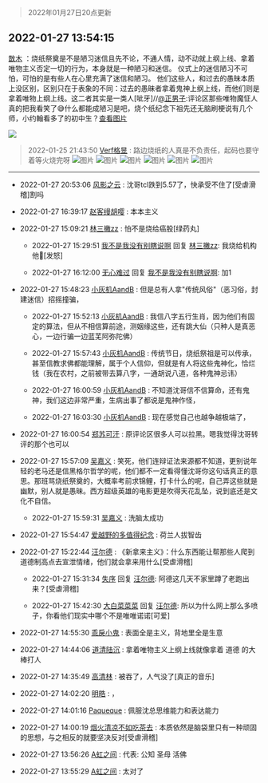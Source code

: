 > 2022年01月27日20点更新
<link rel="stylesheet" href="https://cdn.jsdelivr.net/gh/taotie6/sampleJSON@main/css/photo_show.css">
<meta name="referrer" content="no-referrer" />


 ## 2022-01-27 13:54:15 

 [㪚木](https://www.coolapk.com/feed/33131870?shareKey=NTFmMjgzOTdmNTVlNjFmMjM0ZjQ~) ：烧纸祭奠是不是陋习迷信且先不论，不通人情，动不动就上纲上线、拿着唯物主义否定一切的行为，本身就是一种陋习和迷信。
仪式上的迷信陋习不可怕，可怕的是有些人在心里充满了迷信和陋习。
他们这些人，和过去的愚昧本质上没区别，区别只在于表象的不同：过去的愚昧者拿着鬼神上纲上线<!--break-->，而他们则是拿着唯物上纲上线。这二者其实是一类人[呲牙]//<a class="feed-link-uname" href="/u/正男子">@正男子</a>:评论区那些唯物魔怔人真的把我看笑了😅什么都能成陋习是吧，烧个纸纪念下祖先还无脑刷梗说有几个师，小约翰看多了的初中生？<a class="feed-forward-pic" href="http://image.coolapk.com/feed/2022/0126/11/13007100_9bf4494f_8821_3313_339@666x665.jpeg">查看图片</a> 

<div class="album">
<img class="img-item" src="https://image.coolapk.com/feed/2019/0714/12/1081091_7a928d92_9052_2501@500x200.gif" />
</div>

> 2022-01-25 21:43:50 
> [Verf格昱](https://www.coolapk.com/feed/33093995?shareKey=NmE2NGZlZDhlMDM4NjFmMjM0ZjQ~) : 路边烧纸的人真是不负责任，起码也要守着等火烧完呀 
![图片](https://image.coolapk.com/feed/2022/0125/21/7759095_71e8b2f1_8227_2395_962@2880x2880.jpeg)
![图片](https://image.coolapk.com/feed/2022/0125/21/7759095_cd171ae5_8227_2399_605@2495x3322.jpeg)
![图片](https://image.coolapk.com/feed/2022/0125/21/7759095_2e487ce6_8227_2408_328@2495x3322.jpeg)
![图片](https://image.coolapk.com/feed/2022/0125/21/7759095_af97b555_8227_2447_11@3322x2495.jpeg)
![图片](https://image.coolapk.com/feed/2022/0125/21/7759095_e418ae51_8227_2452_642@3322x2495.jpeg)
![图片](https://image.coolapk.com/feed/2022/0125/21/7759095_22c12ecf_8227_2456_446@3322x2495.jpeg)

 ------- 

- 2022-01-27 20:53:06 [风影之云](uid=541954) : 沈哥tcl跌到5.57了，快承受不住了[受虐滑稽]割吗 

- 2022-01-27 16:39:17 [赵客缦胡嘤](uid=2186376) : 本本主义 

- 2022-01-27 15:09:21 [林三撇zz](uid=1357950) : 怕不是烧给癌股[绿药丸] 

    - 2022-01-27 15:29:51 [我不是我没有别瞎说啊](uid=2231912) 回复 [林三撇zz](uid=1357950): 我烧给机构他🐴[发怒] 

    - 2022-01-27 16:12:00 [无心难过](uid=3681127) 回复 [我不是我没有别瞎说啊](uid=2231912): 加1 

- 2022-01-27 15:48:23 [小灰机AandB](uid=2217189) : 但是总有人拿&quot;传统风俗&quot;（恶习俗，封建迷信）招摇撞骗， 

    - 2022-01-27 15:52:13 [小灰机AandB](uid=2217189) : 我信八字五行生肖，因为他们有固定的算法，但从不相信算前途，测姻缘这些，还有跳大仙（只种人是真恶心，一边行骗一边蓝芜阿弥陀佛） 

    - 2022-01-27 15:57:43 [小灰机AandB](uid=2217189) : 传统节日，烧纸祭祖是可以传承，甚至信教求佛都能理解，属于个人信仰，但就是有人将这些鬼神化，恰烂钱（我在农村，之前被带去算八字，一通胡说八道，各种鬼神忌讳） 

    - 2022-01-27 16:00:59 [小灰机AandB](uid=2217189) : 不知道沈哥信不信算命，还有鬼神，我们这边非常严重，生病出事了都说是鬼神作怪， 

    - 2022-01-27 16:03:30 [小灰机AandB](uid=2217189) : 现在感觉自己也越争越极端了， 

- 2022-01-27 16:00:54 [郑苏可汗](uid=678781) : 原评论区很多人可以拉黑。嗯我觉得沈哥转评的那个也可以 

- 2022-01-27 15:57:09 [吴嘉义](uid=2877191) : 笑死，他们连辩证法来源都不知道，更别说年轻的老马还是信黑格尔哲学的呢，他们都不一定看得懂沈哥你这句话真正的意思。那班骂烧纸祭奠的，大概率考前求锦鲤，打卡什么的呢，自己弄这些就是幽默，别人就是愚昧。西方超级英雄的电影更是吹得天花乱坠，说到底还是文化不自信。 

    - 2022-01-27 15:59:31 [吴嘉义](uid=2877191) : 洗脑太成功 

- 2022-01-27 15:54:47 [爱越野的多值得纪念](uid=1817685) : 荷兰人拔智齿 

- 2022-01-27 15:22:44 [汪尔德](uid=1595236) : 《新拿来主义》：什么东西能让帮那些人爬到道德制高点去宣泄情绪，他们就会拿来用什么[受虐滑稽] 

    - 2022-01-27 15:31:34 [失序](uid=1009107) 回复 [汪尔德](uid=1595236): 阿德这几天不家里蹲了老跑出来？[受虐滑稽] 

    - 2022-01-27 15:42:30 [大白菜菜菜](uid=2081020) 回复 [汪尔德](uid=1595236): 所以为什么网上那么多喷子，你看他们现实中哪个不是唯唯诺诺[可爱] 

- 2022-01-27 14:55:30 [乖戾小鬼](uid=3038000) : 表面全是主义，背地里全是生意 

- 2022-01-27 14:44:06 [道清陆沉](uid=889471) : 拿着唯物主义上纲上线就像拿着 道德 的大棒打人 

- 2022-01-27 14:35:49 [高清林](uid=8114305) : 被吞了，人气没了[真正的音乐] 

- 2022-01-27 14:02:20 [明皓](uid=1682514) : ， 

- 2022-01-27 14:01:16 [Paqueque](uid=685582) : 佩服沈总思维能力和表达能力 

- 2022-01-27 14:00:19 [烟火清凉不如吃茶去](uid=4279524) : 本质依然是脑袋里只有一种顽固的思想，与之相反的就要坚决反对[受虐滑稽] 

- 2022-01-27 13:56:26 [A虹之间](uid=847312) : 代表: 公知 圣母  活佛 

- 2022-01-27 13:55:29 [A虹之间](uid=847312) : 太对了 

